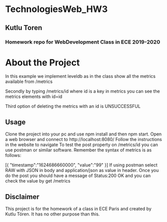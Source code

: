 # TechnologiesWeb_HW3
## Kutlu Toren
### Homework repo for WebDevelopment Class in ECE 2019-2020

# About the Project

In this example we implement leveldb as in the class show all the metrics available from /metrics 

Secondly by typing /metrics/id where id is a key in metrics you can see the metrics elements with id=id

Third option of deleting the metrics with an id is UNSUCCESSFUL


## Usage
Clone the project into your pc and use npm install and then npm start. Open a web browser and connect to http://localhost:8080/ Follow the instructions in the website to navigate 
To test the post property on /metrics/id you can use postman or similar software. Remember the syntax of metrics is as follows:

[{ "timestamp":"1624686660000", "value":"99" }]  If using postman select RAW with JSON in body and application/json as value in header. Once you do the post you should have a message of Status:200 OK and you can check the value by get /metrics

## Disclaimer
This project is for the homework of a class in ECE Paris and created by Kutlu Tören. It has no other purpose than this.


